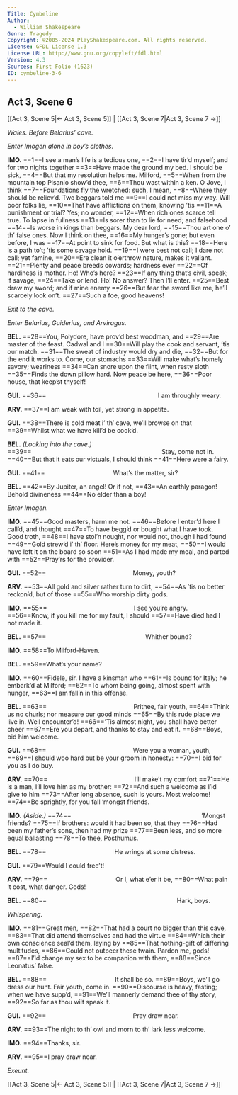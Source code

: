 ```yaml
---
Title: Cymbeline
Author: 
  - William Shakespeare
Genre: Tragedy
Copyright: ©2005-2024 PlayShakespeare.com. All rights reserved.
License: GFDL License 1.3
License URL: http://www.gnu.org/copyleft/fdl.html
Version: 4.3
Sources: First Folio (1623)
ID: cymbeline-3-6
---
```


## Act 3, Scene 6
[[Act 3, Scene 5|← Act 3, Scene 5]] | [[Act 3, Scene 7|Act 3, Scene 7 →]]

*Wales. Before Belarius’ cave.*

*Enter Imogen alone in boy’s clothes.*

**IMO.**
==1==I see a man’s life is a tedious one,
==2==I have tir’d myself; and for two nights together
==3==Have made the ground my bed. I should be sick,
==4==But that my resolution helps me. Milford,
==5==When from the mountain top Pisanio show’d thee,
==6==Thou wast within a ken. O Jove, I think
==7==Foundations fly the wretched: such, I mean,
==8==Where they should be reliev’d. Two beggars told me
==9==I could not miss my way. Will poor folks lie,
==10==That have afflictions on them, knowing ’tis
==11==A punishment or trial? Yes; no wonder,
==12==When rich ones scarce tell true. To lapse in fullness
==13==Is sorer than to lie for need; and falsehood
==14==Is worse in kings than beggars. My dear lord,
==15==Thou art one o’ th’ false ones. Now I think on thee,
==16==My hunger’s gone; but even before, I was
==17==At point to sink for food. But what is this?
==18==Here is a path to’t; ’tis some savage hold.
==19==I were best not call; I dare not call; yet famine,
==20==Ere clean it o’erthrow nature, makes it valiant.
==21==Plenty and peace breeds cowards; hardness ever
==22==Of hardiness is mother. Ho! Who’s here?
==23==If any thing that’s civil, speak; if savage,
==24==Take or lend. Ho! No answer? Then I’ll enter.
==25==Best draw my sword; and if mine enemy
==26==But fear the sword like me, he’ll scarcely look on’t.
==27==Such a foe, good heavens!

*Exit to the cave.*

*Enter Belarius, Guiderius, and Arviragus.*

**BEL.**
==28==You, Polydore, have prov’d best woodman, and
==29==Are master of the feast. Cadwal and I
==30==Will play the cook and servant, ’tis our match.
==31==The sweat of industry would dry and die,
==32==But for the end it works to. Come, our stomachs
==33==Will make what’s homely savory; weariness
==34==Can snore upon the flint, when resty sloth
==35==Finds the down pillow hard. Now peace be here,
==36==Poor house, that keep’st thyself!

**GUI.**
==36==                  I am throughly weary.

**ARV.**
==37==I am weak with toil, yet strong in appetite.

**GUI.**
==38==There is cold meat i’ th’ cave, we’ll browse on that
==39==Whilst what we have kill’d be cook’d.

**BEL.**
*(Looking into the cave.)*
==39==                     Stay, come not in.
==40==But that it eats our victuals, I should think
==41==Here were a fairy.

**GUI.**
==41==           What’s the matter, sir?

**BEL.**
==42==By Jupiter, an angel! Or if not,
==43==An earthly paragon! Behold divineness
==44==No elder than a boy!

*Enter Imogen.*

**IMO.**
==45==Good masters, harm me not.
==46==Before I enter’d here I call’d, and thought
==47==To have begg’d or bought what I have took. Good troth,
==48==I have stol’n nought, nor would not, though I had found
==49==Gold strew’d i’ th’ floor. Here’s money for my meat,
==50==I would have left it on the board so soon
==51==As I had made my meal, and parted with
==52==Pray’rs for the provider.

**GUI.**
==52==              Money, youth?

**ARV.**
==53==All gold and silver rather turn to dirt,
==54==As ’tis no better reckon’d, but of those
==55==Who worship dirty gods.

**IMO.**
==55==              I see you’re angry.
==56==Know, if you kill me for my fault, I should
==57==Have died had I not made it.

**BEL.**
==57==                Whither bound?

**IMO.**
==58==To Milford-Haven.

**BEL.**
==59==What’s your name?

**IMO.**
==60==Fidele, sir. I have a kinsman who
==61==Is bound for Italy; he embark’d at Milford;
==62==To whom being going, almost spent with hunger,
==63==I am fall’n in this offense.

**BEL.**
==63==              Prithee, fair youth,
==64==Think us no churls; nor measure our good minds
==65==By this rude place we live in. Well encounter’d!
==66==’Tis almost night, you shall have better cheer
==67==Ere you depart, and thanks to stay and eat it.
==68==Boys, bid him welcome.

**GUI.**
==68==              Were you a woman, youth,
==69==I should woo hard but be your groom in honesty:
==70==I bid for you as I do buy.

**ARV.**
==70==              I’ll make’t my comfort
==71==He is a man, I’ll love him as my brother:
==72==And such a welcome as I’ld give to him
==73==After long absence, such is yours. Most welcome!
==74==Be sprightly, for you fall ’mongst friends.

**IMO.**
*(Aside.)*
==74==                     ’Mongst friends?
==75==If brothers: would it had been so, that they
==76==Had been my father’s sons, then had my prize
==77==Been less, and so more equal ballasting
==78==To thee, Posthumus.

**BEL.**
==78==           He wrings at some distress.

**GUI.**
==79==Would I could free’t!

**ARV.**
==79==           Or I, what e’er it be,
==80==What pain it cost, what danger. Gods!

**BEL.**
==80==                     Hark, boys.

*Whispering.*

**IMO.**
==81==Great men,
==82==That had a court no bigger than this cave,
==83==That did attend themselves and had the virtue
==84==Which their own conscience seal’d them, laying by
==85==That nothing-gift of differing multitudes,
==86==Could not outpeer these twain. Pardon me, gods!
==87==I’ld change my sex to be companion with them,
==88==Since Leonatus’ false.

**BEL.**
==88==           It shall be so.
==89==Boys, we’ll go dress our hunt. Fair youth, come in.
==90==Discourse is heavy, fasting; when we have supp’d,
==91==We’ll mannerly demand thee of thy story,
==92==So far as thou wilt speak it.

**GUI.**
==92==              Pray draw near.

**ARV.**
==93==The night to th’ owl and morn to th’ lark less welcome.

**IMO.**
==94==Thanks, sir.

**ARV.**
==95==I pray draw near.

*Exeunt.*

[[Act 3, Scene 5|← Act 3, Scene 5]] | [[Act 3, Scene 7|Act 3, Scene 7 →]]